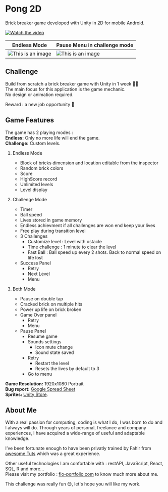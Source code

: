 # Pong 2D
Brick breaker game developed with Unity in 2D for mobile Android.

[![Watch the video](https://i.imgur.com/WRninwW.jpg)](https://youtu.be/zJzSYIfuQ6Y)

 | Endless Mode | Pause Menu in challenge mode |
 | ----- | ----- |
 | ![This is an image](https://i.imgur.com/vlOeK9a.jpg)   | ![This is an image](https://i.imgur.com/HcxDPL8.jpg)   |
 

## Challenge
Build from scratch a brick breaker game with Unity in 1 week 🐱‍👤 <br/>
The main focus for this application is the game mechanic. <br />
No design or animation required.

Reward : a new job opportunity 🤩

## Game Features
The game has 2 playing modes : <br/>
**Endless:** Only no more life will end the game. <br/>
**Challenge:**  Custom levels.

1. Endless Mode
    - Block of bricks dimension and location editable from the inspector 
    - Random brick colors
    - Score
    - HighScore record
    - Unlimited levels
    - Level display
    

2. Challenge Mode
    - Timer
    - Ball speed
    - Lives stored in game memory
    - Endless achievment if all challenges are won end keep your lives
    - Free play during transition level
    - 3 Challenges
      - Customize level : Level with ostacle
      - Time challenge : 1 minute to clear the level
      - Fast Ball : Ball speed up every 2 shots. Back to normal speed on life lost
    - Success Panel
      - Retry
      - Next Level
      - Menu
 
 3. Both Mode
    - Pause on double tap
    - Cracked brick on multiple hits
    - Power up life on brick broken
    - Game Over panel
      - Retry
      - Menu
    - Pause Panel
      - Resume game
      - Sounds settings
        - Icon mute change
        - Sound state saved
      - Retry
        - Restart the level
        - Resets the lives by default to 3
      - Go to menu
        
**Game Resolution:** 1920x1080 Portrait <br/>
**Bug report:** [Google Spread Sheet](https://docs.google.com/spreadsheets/d/1KvUI13Q2Id3HqHFMAimQBNhM42qU-jyiPNVlCGJ_kxY/edit#gid=0) <br/>
**Sprites:** [Unity Store](https://assetstore.unity.com/packages/templates/tutorials/bricks-breaker-starter-kit-27039#description). <br />

## About Me

With a real passion for computing, coding is what I do, I was born to do and I always will do.
Through years of personal, freelance and company experiences, I have acquired a wide-range of useful and adaptable knowledge.

I’ve been fortunate enough to have been privatly trained by Fahir from [awesome Tuts](https://awesometuts.com) which was a great experience.

Other useful technologies I am confortable with :  restAPI, JavaScript, React, SQL, R and more... <br />
Please visit my portfolio : [flo-portfolio.com](https://flo-portfolio.com) to know much more about me.

This challenge was really fun 😊, let's hope you will like my work.






